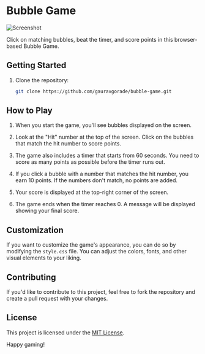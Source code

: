 # Bubble Game

![Screenshot](https://github.com/gauravgorade/bubble-game/blob/main/bubble-game_ss.png?raw=true)

Click on matching bubbles, beat the timer, and score points in this browser-based Bubble Game.

## Getting Started

1. Clone the repository:

   ```sh
   git clone https://github.com/gauravgorade/bubble-game.git


## How to Play

1. When you start the game, you'll see bubbles displayed on the screen.

2. Look at the "Hit" number at the top of the screen. Click on the bubbles that match the hit number to score points.

3. The game also includes a timer that starts from 60 seconds. You need to score as many points as possible before the timer runs out.

4. If you click a bubble with a number that matches the hit number, you earn 10 points. If the numbers don't match, no points are added.

5. Your score is displayed at the top-right corner of the screen.

6. The game ends when the timer reaches 0. A message will be displayed showing your final score.

## Customization

If you want to customize the game's appearance, you can do so by modifying the `style.css` file. You can adjust the colors, fonts, and other visual elements to your liking.

## Contributing

If you'd like to contribute to this project, feel free to fork the repository and create a pull request with your changes.

## License

This project is licensed under the [MIT License](LICENSE).

Happy gaming!
